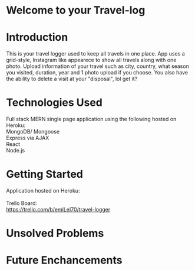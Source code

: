 # Welcome to your Travel-log

# Introduction
This is your travel logger used to keep all travels in one place. App uses a grid-style, Instagram like appearece to show all travels along with one photo. Upload information of your travel such as city, country, what season you visited, duration, year and 1 photo upload if you choose. You also have the ability to delete a visit at your "disposal", lol get it? 

# Technologies Used
Full stack MERN single page application using the following hosted on Heroku: <br>
MongoDB/ Mongoose<br>
Express via AJAX<br>
React<br>
Node.js<br>

# Getting Started
Application hosted on Heroku:<br>
<br>
Trello Board:<br>
https://trello.com/b/emlLeI70/travel-logger<br>

# Unsolved Problems

# Future Enchancements

